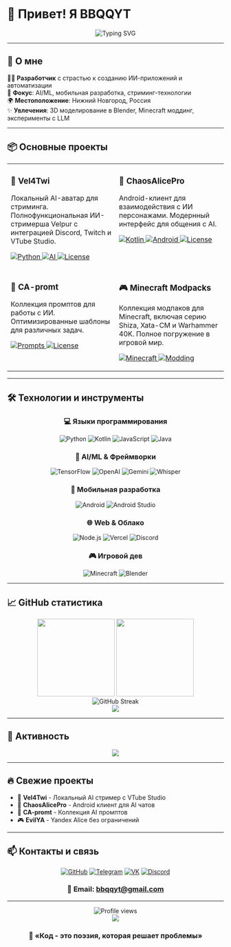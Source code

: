 # 👋 Привет! Я BBQQYT 

<div align="center">
  <img src="https://readme-typing-svg.demolab.com?font=Fira+Code&pause=1000&color=6366F1&center=true&vCenter=true&width=435&lines=%D0%A0%D0%B0%D0%B7%D1%80%D0%B0%D0%B1%D0%BE%D1%82%D1%87%D0%B8%D0%BA+%D0%98%D0%98+%D0%B8+Android;Python+%7C+Kotlin+%7C+JavaScript;AI%2FML+%D1%8D%D0%BD%D1%82%D1%83%D0%B7%D0%B8%D0%B0%D1%81%D1%82" alt="Typing SVG" />
</div>

---

## 🚀 О мне

🧑‍💻 **Разработчик** с страстью к созданию ИИ-приложений и автоматизации  
🎯 **Фокус**: AI/ML, мобильная разработка, стриминг-технологии  
🌍 **Местоположение**: Нижний Новгород, Россия  
✨ **Увлечения**: 3D моделирование в Blender, Minecraft моддинг, эксперименты с LLM  

---

## 📦 Основные проекты

<table>
  <tr>
    <td width="50%" valign="top">
      <h3>🎥 Vel4Twi</h3>
      <p>Локальный AI-аватар для стриминга. Полнофункциональная ИИ-стримерша Velpur с интеграцией Discord, Twitch и VTube Studio.</p>
      <p>
        <a href="https://github.com/BBQQYT/Vel4Twi">
          <img src="https://img.shields.io/badge/Python-3776AB?style=flat&logo=python&logoColor=white" alt="Python"/>
          <img src="https://img.shields.io/badge/AI-FF6B6B?style=flat&logo=robot&logoColor=white" alt="AI"/>
          <img src="https://img.shields.io/badge/GPL--3.0-blue?style=flat&logo=opensourceinitiative&logoColor=white" alt="License"/>
        </a>
      </p>
    </td>
    <td width="50%" valign="top">
      <h3>📱 ChaosAlicePro</h3>
      <p>Android-клиент для взаимодействия с ИИ персонажами. Модернный интерфейс для общения с AI.</p>
      <p>
        <a href="https://github.com/BBQQYT/ChaosAlicePro">
          <img src="https://img.shields.io/badge/Kotlin-7F52FF?style=flat&logo=kotlin&logoColor=white" alt="Kotlin"/>
          <img src="https://img.shields.io/badge/Android-3DDC84?style=flat&logo=android&logoColor=white" alt="Android"/>
          <img src="https://img.shields.io/badge/MIT-green?style=flat&logo=opensourceinitiative&logoColor=white" alt="License"/>
        </a>
      </p>
    </td>
  </tr>
  <tr>
    <td width="50%" valign="top">
      <h3>🧠 CA-promt</h3>
      <p>Коллекция промптов для работы с ИИ. Оптимизированные шаблоны для различных задач.</p>
      <p>
        <a href="https://github.com/BBQQYT/CA-promt">
          <img src="https://img.shields.io/badge/Prompts-FF9F43?style=flat&logo=openai&logoColor=white" alt="Prompts"/>
          <img src="https://img.shields.io/badge/GPL--3.0-blue?style=flat&logo=opensourceinitiative&logoColor=white" alt="License"/>
        </a>
      </p>
    </td>
    <td width="50%" valign="top">
      <h3>🎮 Minecraft Modpacks</h3>
      <p>Коллекция модпаков для Minecraft, включая серию Shiza, Xata-CM и Warhammer 40K. Полное погружение в игровой мир.</p>
      <p>
        <a href="https://github.com/BBQQYT/Shiza-3.2-mod">
          <img src="https://img.shields.io/badge/Minecraft-62B47A?style=flat&logo=minecraft&logoColor=white" alt="Minecraft"/>
          <img src="https://img.shields.io/badge/Modding-FFA500?style=flat&logo=curseforge&logoColor=white" alt="Modding"/>
        </a>
      </p>
    </td>
  </tr>
</table>

---

## 🛠️ Технологии и инструменты

<div align="center">

### 💻 Языки программирования
![Python](https://img.shields.io/badge/Python-3776AB?style=for-the-badge&logo=python&logoColor=white)
![Kotlin](https://img.shields.io/badge/Kotlin-7F52FF?style=for-the-badge&logo=kotlin&logoColor=white)
![JavaScript](https://img.shields.io/badge/JavaScript-F7DF1E?style=for-the-badge&logo=javascript&logoColor=black)
![Java](https://img.shields.io/badge/Java-ED8B00?style=for-the-badge&logo=openjdk&logoColor=white)

### 🤖 AI/ML & Фреймворки
![TensorFlow](https://img.shields.io/badge/TensorFlow-FF6F00?style=for-the-badge&logo=tensorflow&logoColor=white)
![OpenAI](https://img.shields.io/badge/OpenAI-412991?style=for-the-badge&logo=openai&logoColor=white)
![Gemini](https://img.shields.io/badge/Gemini_AI-4285F4?style=for-the-badge&logo=google&logoColor=white)
![Whisper](https://img.shields.io/badge/Whisper-25D366?style=for-the-badge&logo=whatsapp&logoColor=white)

### 📱 Мобильная разработка
![Android](https://img.shields.io/badge/Android-3DDC84?style=for-the-badge&logo=android&logoColor=white)
![Android Studio](https://img.shields.io/badge/Android_Studio-3DDC84?style=for-the-badge&logo=android-studio&logoColor=white)

### 🌐 Web & Облако
![Node.js](https://img.shields.io/badge/Node.js-339933?style=for-the-badge&logo=nodedotjs&logoColor=white)
![Vercel](https://img.shields.io/badge/Vercel-000000?style=for-the-badge&logo=vercel&logoColor=white)
![Discord](https://img.shields.io/badge/Discord-5865F2?style=for-the-badge&logo=discord&logoColor=white)

### 🎮 Игровой дев
![Minecraft](https://img.shields.io/badge/Minecraft-62B47A?style=for-the-badge&logo=minecraft&logoColor=white)
![Blender](https://img.shields.io/badge/Blender-F5792A?style=for-the-badge&logo=blender&logoColor=white)

</div>

---

## 📈 GitHub статистика

<div align="center">
  <img height="180em" src="https://github-readme-stats.vercel.app/api?username=BBQQYT&show_icons=true&theme=tokyonight&include_all_commits=true&count_private=true&hide_border=true&bg_color=0d1117&title_color=6366f1&icon_color=6366f1&text_color=ffffff"/>
  <img height="180em" src="https://github-readme-stats.vercel.app/api/top-langs/?username=BBQQYT&layout=compact&langs_count=8&theme=tokyonight&hide_border=true&bg_color=0d1117&title_color=6366f1&text_color=ffffff"/>
</div>

<div align="center">
  <img src="https://github-readme-streak-stats.herokuapp.com/?user=BBQQYT&theme=tokyonight&hide_border=true&background=0d1117&stroke=6366f1&ring=6366f1&fire=ff6b6b&currStreakLabel=ffffff" alt="GitHub Streak" />
</div>

<div align="center">
  <img src="https://github-profile-trophy.vercel.app/?username=BBQQYT&theme=discord&no-frame=true&no-bg=true&margin-w=4&row=1" />
</div>

---

## 🌱 Активность

<div align="center">
  <img src="https://github-readme-activity-graph.vercel.app/graph?username=BBQQYT&bg_color=0d1117&color=ffffff&line=6366f1&point=ff6b6b&area=true&hide_border=true" />
</div>

---

## 🔥 Свежие проекты

- 🎥 **Vel4Twi** - Локальный AI стример с VTube Studio
- 📱 **ChaosAlicePro** - Android клиент для AI чатов
- 🧠 **CA-promt** - Коллекция AI промптов
- 🎮 **EvilYA** - Yandex Alice без ограничений

---

## 📫 Контакты и связь

<div align="center">

[![GitHub](https://img.shields.io/badge/GitHub-181717?style=for-the-badge&logo=github&logoColor=white)](https://github.com/BBQQYT)
[![Telegram](https://img.shields.io/badge/Telegram-26A5E4?style=for-the-badge&logo=telegram&logoColor=white)](https://t.me/BBQQYT)
[![VK](https://img.shields.io/badge/VK-4680C2?style=for-the-badge&logo=vk&logoColor=white)](https://vk.com/bbqqyt)
[![Discord](https://img.shields.io/badge/Discord-5865F2?style=for-the-badge&logo=discord&logoColor=white)](https://discord.com/users/BBQQYT)

### 📧 Email: bbqqyt@gmail.com

</div>

---

<div align="center">
  <img src="https://komarev.com/ghpvc/?username=BBQQYT&color=6366f1&style=for-the-badge&label=Просмотров+профиля" alt="Profile views" />
</div>

<div align="center">
  <img src="https://capsule-render.vercel.app/api?type=waving&color=6366f1&height=100&section=footer" />
</div>

<div align="center">
  <h3>🚀 «Код - это поэзия, которая решает проблемы»</h3>
</div>